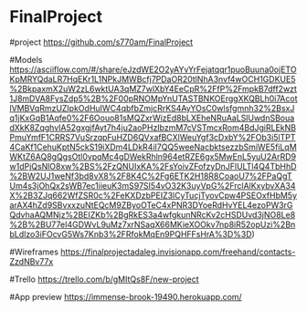 # FinalProject

#project
https://github.com/s770am/FinalProject

#Models
https://asciiflow.com/#/share/eJzdWE2O2yAYvYrFejatqqr1puoBuuna0ojETOKpMRYQdaLR7HqEKr1L1NPkJMWBcfj7PDaOR20tlNhA3nvf4wOCH1GDKUE5%2BkpaxmX2uW2zL6wktUA3qMZ7wlXbY4EeCpR%2FfP%2FmpkB7dff2wzt1J8mDVA8FysZdp5%2B%2F00pRNOMpYnUTASTBNKOErggXKQBLh0i7AcotlVMBVqRmzUZIpkOdHuIWC4qbfbZmjcRrKS4AyYOsC0wlsfgmnh32%2BsxJq1jKxGqB1Aqfe0%2F6Oouo81sMQZxrWizEd8bLXEheNRuAaLSlUwdnSBouadXkK8ZqghvIA52gxgjfAyt7h4ju2aoPHzIbzmM7cVSTmcxRom4BdJgiRLEkNBPmuYmfF1CRRS7VuSrzqpFuHZD6QVxafBCXlWeuYgf3cDxbY%2FOb3i5lTPT4CaKf1CehuKptN5ckS19iXDm4LDkR4iI7QQ5weeNacbktsezzbSmiWE5fiLqMWKtZ6AQ8gQgsOtl0vpqMc4gDWekRhln964etRZE6gx5MwEnL5yuU2ArRD9w1dPjQsNlO8xw%2BS%2FzQNUIxKA%2FsYoivZFofzyDnJFlULTl4Q4TbHhD%2BW2UJ1weNf3bd8vX8%2F8K4C%2Fg6ETK2H18R8CoaoU7%2FPaQgTUm4s3jOhQx2sWB7ec1iieuK3mS97SI54vO32K3uyVpG%2FrclAlKxybvXA34X%2B3ZJq662WfZSR0c%2FeKXDzbPEIZ3lCyTucjTyovCpw4PSEOxfHbM5yarAX4hZd9SBvxxzuNtEQcM9ZByoOTeC4xPNR3DYoeRdHvYEL4ezoPW3rGQdvhaAQMNjz%2BEIZKb%2BgRkES3a4wfgkunNRcKv2cHSDUvd3jNO8Le8%2B%2BU77eI4GDWvL9uMz7xrNSaqX66MKieXOOkv7np8iR52opUzi%2BnbLdlzo3iFOcvG5Ws7Knb3%2FRfokMqEn9PQHFFsHrA%3D%3D)

#Wireframes
https://finalprojectadaleg.invisionapp.com/freehand/contacts-ZzdNBv77x

#Trello
https://trello.com/b/gMItQs8F/new-project

#App preview
https://immense-brook-19490.herokuapp.com/
